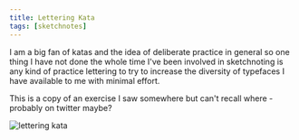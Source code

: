 ```yaml
---
title: Lettering Kata
tags: [sketchnotes]
---
```


I am a big fan of katas and the idea of deliberate practice in general so
one thing I have not done the whole time I've been involved in sketchnoting
is any kind of practice lettering to try to increase the diversity of typefaces I have available to me with minimal effort.

This is a copy of an exercise I saw somewhere but can't recall where - probably
on twitter maybe?

<img src="/assets/img/posts/lettering-kata/lettering-kata.jpg" alt="lettering kata" class="u-max-full-width" />
